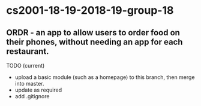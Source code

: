 # cs2001-18-19-2018-19-group-18 

## ORDR - an app to allow users to order food on their phones, without needing an app for each restaurant. ##

TODO (current)
* upload a basic module (such as a homepage) to this branch, then merge into master. 
* update as required
* add .gitignore

